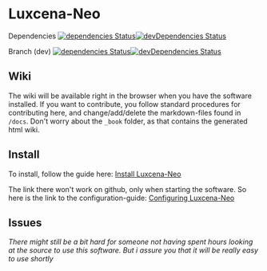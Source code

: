 # Luxcena-Neo
Dependencies  [![dependencies Status](https://david-dm.org/jakobst1n/luxcena-neo/dev/status.svg)](https://david-dm.org/jakobst1n/luxcena-neo)[![devDependencies Status](https://david-dm.org/jakobst1n/luxcena-neo/dev/dev-status.svg)](https://david-dm.org/jakobst1n/luxcena-neo?type=dev)

Branch (dev)  [![dependencies Status](https://david-dm.org/jakobst1n/luxcena-neo/dev/status.svg)](https://david-dm.org/jakobst1n/luxcena-neo/dev)[![devDependencies Status](https://david-dm.org/jakobst1n/luxcena-neo/dev/dev-status.svg)](https://david-dm.org/jakobst1n/luxcena-neo/dev?type=dev)


## Wiki
The wiki will be available right in the browser when you have the software installed. If you want to contribute, you follow standard procedures for contributing here, and change/add/delete the markdown-files found in `/docs`. Don't worry about the `_book` folder, as that contains the generated html wiki.
## Install
To install, follow the guide here: [Install Luxcena-Neo](https://github.com/JakobST1n/Luxcena-Neo/blob/master/docs/Usage/Install.md)

The link there won't work on github, only when starting the software. So here is the link to the configuration-guide:
[Configuring Luxcena-Neo](https://github.com/JakobST1n/Luxcena-Neo/blob/master/docs/Usage/Configuration.md)

## Issues
*There might still be a bit hard for someone not having spent hours looking at the source to use this software. But i assure you that it will be really easy to use shortly*
